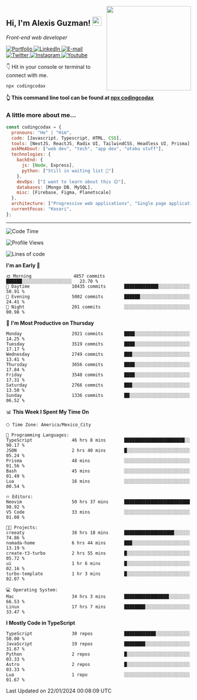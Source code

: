 <img align='right' src="https://media.giphy.com/media/M9gbBd9nbDrOTu1Mqx/giphy.gif" width="230">
<h2>Hi, I'm Alexis Guzman! <img src="https://media.giphy.com/media/hvRJCLFzcasrR4ia7z/giphy.gif" width="25px"></h2>
<p><em>Front-end web developer</em></p>

<p>
  <a href='https://www.codingcodax.dev' target='_blank'>
    <img alt='Portfolio' src='https://img.shields.io/badge/Portfolio-black?logo=vercel&style=flat-square'>
  </a>
  <a href='https://linkedin.com/in/codingcodax' target='_blank'>
    <img alt='LinkedIn' src='https://img.shields.io/badge/LinkedIn-black?logo=LinkedIn&style=flat-square'>
  </a>
  <a href='mailto:codingcodax@gmail.com' target='_blank'>
    <img alt='E-mail' src='https://img.shields.io/badge/Email-black?logo=Gmail&style=flat-square'>
  </a>
  <a href='https://twitter.com/codingcodax' target='_blank'>
    <img alt='Twitter' src='https://img.shields.io/badge/Twitter-black?logo=Twitter&style=flat-square'>
  </a>
  <a href='https://www.instagram.com/codingcodax' target='_blank'>
    <img alt='Instagram' src='https://img.shields.io/badge/Instagram-black?logo=Instagram&style=flat-square'>
  </a>
  <a href='https://www.youtube.com/@codingcodax' target='_blank'>
    <img alt='Youtube' src='https://img.shields.io/badge/YouTube-black?logo=Youtube&style=flat-square'>
  </a>
</p>

👇 Hit in your console or terminal to connect with me.

```bash
npx codingcodax
```
**👆 This command line tool can be found at [npx codingcodax](https://github.com/codingcodax/npx-codingcodax)**

<h3>A little more about me...</h3>

```javascript
const codingcodax = {
  pronouns: "He" | "Him",
  code: [Javascript, Typescript, HTML, CSS],
  tools: [NextJS, ReactJS, Radix UI, TailwindCSS, Headless UI, Prisma],
  askMeAbout: ["web dev", "tech", "app dev", "otaku stuff"],
  technologies: {
    backEnd: {
      js: [Node, Express],
      python: ["Still in waiting list 🥲"]
    },
    devOps: ["I want to learn about this 😊"],
    databases: [Mongo DB, MySQL],
    misc: [Firebase, Figma, Planetscale]
  },
  architecture: ["Progressive web applications", "Single page applications"],
  currentFocus: "Kosori",
};
```

---

<!--START_SECTION:waka-->
![Code Time](http://img.shields.io/badge/Code%20Time-2%2C189%20hrs%2038%20mins-blue)

![Profile Views](http://img.shields.io/badge/Profile%20Views-1-blue)

![Lines of code](https://img.shields.io/badge/From%20Hello%20World%20I%27ve%20Written-9.3%20million%20lines%20of%20code-blue)

**I'm an Early 🐤** 

```text
🌞 Morning                4857 commits        ██████░░░░░░░░░░░░░░░░░░░   23.70 % 
🌆 Daytime                10435 commits       █████████████░░░░░░░░░░░░   50.91 % 
🌃 Evening                5002 commits        ██████░░░░░░░░░░░░░░░░░░░   24.41 % 
🌙 Night                  201 commits         ░░░░░░░░░░░░░░░░░░░░░░░░░   00.98 % 
```
📅 **I'm Most Productive on Thursday** 

```text
Monday                   2921 commits        ████░░░░░░░░░░░░░░░░░░░░░   14.25 % 
Tuesday                  3519 commits        ████░░░░░░░░░░░░░░░░░░░░░   17.17 % 
Wednesday                2749 commits        ███░░░░░░░░░░░░░░░░░░░░░░   13.41 % 
Thursday                 3656 commits        ████░░░░░░░░░░░░░░░░░░░░░   17.84 % 
Friday                   3548 commits        ████░░░░░░░░░░░░░░░░░░░░░   17.31 % 
Saturday                 2766 commits        ███░░░░░░░░░░░░░░░░░░░░░░   13.50 % 
Sunday                   1336 commits        ██░░░░░░░░░░░░░░░░░░░░░░░   06.52 % 
```


📊 **This Week I Spent My Time On** 

```text
🕑︎ Time Zone: America/Mexico_City

💬 Programming Languages: 
TypeScript               46 hrs 8 mins       ███████████████████████░░   90.17 % 
JSON                     2 hrs 40 mins       █░░░░░░░░░░░░░░░░░░░░░░░░   05.24 % 
Prisma                   48 mins             ░░░░░░░░░░░░░░░░░░░░░░░░░   01.56 % 
Bash                     45 mins             ░░░░░░░░░░░░░░░░░░░░░░░░░   01.49 % 
Lua                      16 mins             ░░░░░░░░░░░░░░░░░░░░░░░░░   00.54 % 

🔥 Editors: 
Neovim                   50 hrs 37 mins      █████████████████████████   98.92 % 
VS Code                  33 mins             ░░░░░░░░░░░░░░░░░░░░░░░░░   01.08 % 

🐱‍💻 Projects: 
creeaty                  38 hrs 18 mins      ███████████████████░░░░░░   74.86 % 
nomada-home              6 hrs 44 mins       ███░░░░░░░░░░░░░░░░░░░░░░   13.19 % 
create-t3-turbo          2 hrs 55 mins       █░░░░░░░░░░░░░░░░░░░░░░░░   05.72 % 
ui                       1 hr 6 mins         █░░░░░░░░░░░░░░░░░░░░░░░░   02.16 % 
turbo-template           1 hr 3 mins         █░░░░░░░░░░░░░░░░░░░░░░░░   02.07 % 

💻 Operating System: 
Mac                      34 hrs 3 mins       █████████████████░░░░░░░░   66.53 % 
Linux                    17 hrs 7 mins       ████████░░░░░░░░░░░░░░░░░   33.47 % 
```

**I Mostly Code in TypeScript** 

```text
TypeScript               30 repos            ████████████░░░░░░░░░░░░░   50.00 % 
JavaScript               19 repos            ████████░░░░░░░░░░░░░░░░░   31.67 % 
Python                   2 repos             █░░░░░░░░░░░░░░░░░░░░░░░░   03.33 % 
Astro                    2 repos             █░░░░░░░░░░░░░░░░░░░░░░░░   03.33 % 
Lua                      1 repo              ░░░░░░░░░░░░░░░░░░░░░░░░░   01.67 % 
```




 Last Updated on 22/01/2024 00:08:09 UTC
<!--END_SECTION:waka-->

